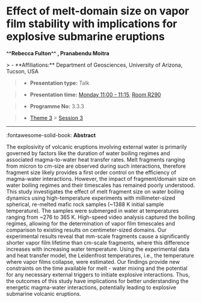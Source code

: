 # Effect of melt-domain size on vapor film stability with implications for explosive submarine eruptions

**^^Rebecca Fulton^^  , Pranabendu Moitra**

<!-- more -->> - **Affiliations:** Department of Geosciences, University of Arizona, Tucson, USA

> - **Presentation type:** Talk

> - **Presentation time:** [Monday 11:00 - 11:15](../sessions_comparison.md#__tabbed_1_4), [Room R290](../maps_venue.md#__tabbed_1_1)

> - **Programme No:** 3.3.3

> - [Theme 3](../theme3.md) > [Session 3](../sessions/session-3-3.md)

--- 

:fontawesome-solid-book: **Abstract**

The explosivity of volcanic eruptions involving external water is primarily governed by factors like the duration of water boiling regimes and associated magma-to-water heat transfer rates. Melt fragments ranging from micron to cm-size are observed during such interactions, therefore fragment size likely provides a first order control on the efficiency of magma-water interactions. However, the impact of fragment/domain size on water boiling regimes and their timescales has remained poorly understood.
This study investigates the effect of melt fragment size on water boiling dynamics using high-temperature experiments with millimeter-sized spherical, re-melted mafic rock samples (~1388 K initial sample temperature). The samples were submerged in water at temperatures ranging from ~276 to 365 K. High-speed video analysis captured the boiling regimes, allowing for the determination of vapor film timescales and comparison to existing results on centimeter-sized domains. Our experimental results reveal that mm-scale fragments cause a significantly shorter vapor film lifetime than cm-scale fragments, where this difference increases with increasing water temperature.
Using the experimental data and heat transfer model, the Leidenfrost temperatures, i.e., the temperature where vapor films collapse, were estimated. Our findings provide new constraints on the time available for melt - water mixing and the potential for any necessary external triggers to initiate explosive interactions. Thus, the outcomes of this study have implications for better understanding the energetic magma-water interactions, potentially leading to explosive submarine volcanic eruptions.

